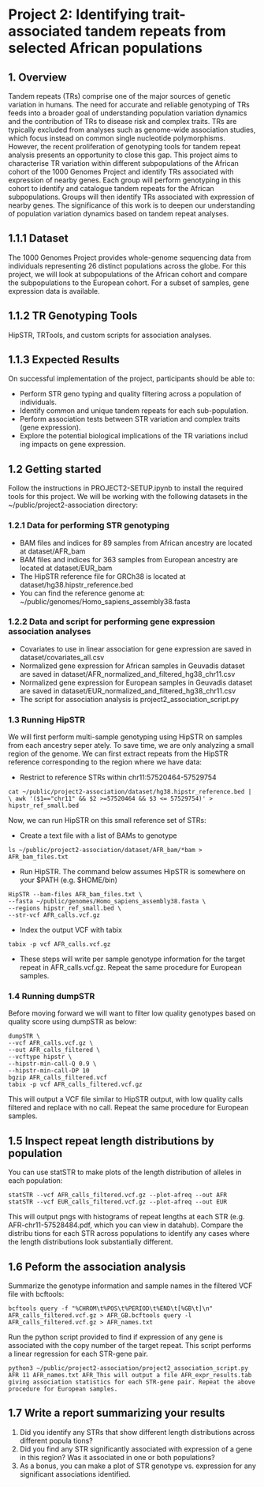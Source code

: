 # Project 2: Identifying trait-associated tandem repeats from selected African populations 

## 1. Overview 
Tandem repeats (TRs) comprise one of the major sources of genetic variation in humans. The need for accurate and reliable genotyping of TRs feeds into a broader goal of understanding population variation dynamics and the contribution of TRs to disease risk and complex traits. TRs are typically excluded from analyses such as genome-wide association studies, which focus instead on common single nucleotide polymorphisms. However, the recent proliferation of genotyping tools for tandem repeat analysis presents an opportunity to close this gap. This project aims to characterise TR variation within different subpopulations of the African cohort of the 1000 Genomes Project and identify TRs associated with expression of nearby genes. Each group will perform genotyping in this cohort to identify and catalogue tandem repeats for the African subpopulations. Groups will then identify TRs associated with expression of nearby genes. The significance of this work is to deepen our understanding of population variation dynamics based on tandem repeat analyses. 

## 1.1.1 Dataset 
The 1000 Genomes Project provides whole-genome sequencing data from individuals representing 26 distinct populations across the globe. For this project, we will look at subpopulations of the African cohort and compare the subpopulations to the European cohort. For a subset of samples, gene expression data is available. 

## 1.1.2 TR Genotyping Tools 
HipSTR, TRTools, and custom scripts for association analyses. 

## 1.1.3 Expected Results 
On successful implementation of the project, participants should be able to: 
* Perform STR geno typing and quality filtering across a population of individuals.
* Identify common and unique tandem repeats for each sub-population.
* Perform association tests between STR variation and complex traits (gene expression).
* Explore the potential biological implications of the TR variations includ ing impacts on gene expression.

## 1.2 Getting started 
Follow the instructions in PROJECT2-SETUP.ipynb to install the required tools for this project. We will be working with the following datasets in the ~/public/project2-association directory: 

### 1.2.1 Data for performing STR genotyping 
+ BAM files and indices for 89 samples from African ancestry are located at dataset/AFR_bam
+ BAM files and indices for 363 samples from European ancestry are located at dataset/EUR_bam
+ The HipSTR reference file for GRCh38 is located at dataset/hg38.hipstr_reference.bed
+ You can find the reference genome at: ~/public/genomes/Homo_sapiens_assembly38.fasta 

### 1.2.2 Data and script for performing gene expression association analyses 
+ Covariates to use in linear association for gene expression are saved in dataset/covariates_all.csv
+ Normalized gene expression for African samples in Geuvadis dataset are saved in dataset/AFR_normalized_and_filtered_hg38_chr11.csv
+ Normalized gene expression for European samples in Geuvadis dataset are saved in dataset/EUR_normalized_and_filtered_hg38_chr11.csv
+ The script for association analysis is project2_association_script.py 

### 1.3 Running HipSTR 
We will first perform multi-sample genotyping using HipSTR on samples from each ancestry seper ately. To save time, we are only analyzing a small region of the genome. We can first extract repeats from the HipSTR reference corresponding to the region where we have data: 

+ Restrict to reference STRs within chr11:57520464-57529754
  
```
cat ~/public/project2-association/dataset/hg38.hipstr_reference.bed | \ awk '($1=="chr11" && $2 >=57520464 && $3 <= 57529754)' > hipstr_ref_small.bed 
```

Now, we can run HipSTR on this small reference set of STRs: 
+ Create a text file with a list of BAMs to genotype 
```
ls ~/public/project2-association/dataset/AFR_bam/*bam > AFR_bam_files.txt 
```

+ Run HipSTR. The command below assumes HipSTR is somewhere on your $PATH (e.g. $HOME/bin)
```
HipSTR --bam-files AFR_bam_files.txt \ 
--fasta ~/public/genomes/Homo_sapiens_assembly38.fasta \ 
--regions hipstr_ref_small.bed \ 
--str-vcf AFR_calls.vcf.gz 
```

+ Index the output VCF with tabix 
```
tabix -p vcf AFR_calls.vcf.gz 
```

+ These steps will write per sample genotype information for the target repeat in AFR_calls.vcf.gz. Repeat the same procedure for European samples.

### 1.4 Running dumpSTR 
Before moving forward we will want to filter low quality genotypes based on quality score using dumpSTR as below: 
```
dumpSTR \ 
--vcf AFR_calls.vcf.gz \ 
--out AFR_calls_filtered \ 
--vcftype hipstr \ 
--hipstr-min-call-Q 0.9 \ 
--hipstr-min-call-DP 10 
bgzip AFR_calls_filtered.vcf 
tabix -p vcf AFR_calls_filtered.vcf.gz
```

This will output a VCF file similar to HipSTR output, with low quality calls filtered and replace with no call. Repeat the same procedure for European samples. 

## 1.5 Inspect repeat length distributions by population 
You can use statSTR to make plots of the length distribution of alleles in each population: 
```
statSTR --vcf AFR_calls_filtered.vcf.gz --plot-afreq --out AFR 
statSTR --vcf EUR_calls_filtered.vcf.gz --plot-afreq --out EUR 
```

This will output pngs with histograms of repeat lengths at each STR (e.g. AFR-chr11-57528484.pdf, which you can view in datahub). Compare the distribu tions for each STR across populations to identify any cases where the length distributions look substantially different. 

## 1.6 Peform the association analysis 
Summarize the genotype information and sample names in the filtered VCF file with bcftools: 
```
bcftools query -f "%CHROM\t%POS\t%PERIOD\t%END\t[%GB\t]\n" AFR_calls_filtered.vcf.gz > AFR_GB.bcftools query -l AFR_calls_filtered.vcf.gz > AFR_names.txt 
```
Run the python script provided to find if expression of any gene is associated with the copy number of the target repeat. This script performs a linear regression for each STR-gene pair. 
```
python3 ~/public/project2-association/project2_association_script.py AFR 11 AFR_names.txt AFR_This will output a file AFR_expr_results.tab giving association statistics for each STR-gene pair. Repeat the above procedure for European samples. 
```

## 1.7 Write a report summarizing your results 
1. Did you identify any STRs that show different length distributions across different popula tions? 
2. Did you find any STR significantly associated with expression of a gene in this region? Was it associated in one or both populations?
3. As a bonus, you can make a plot of STR genotype vs. expression for any significant associations identified. 
